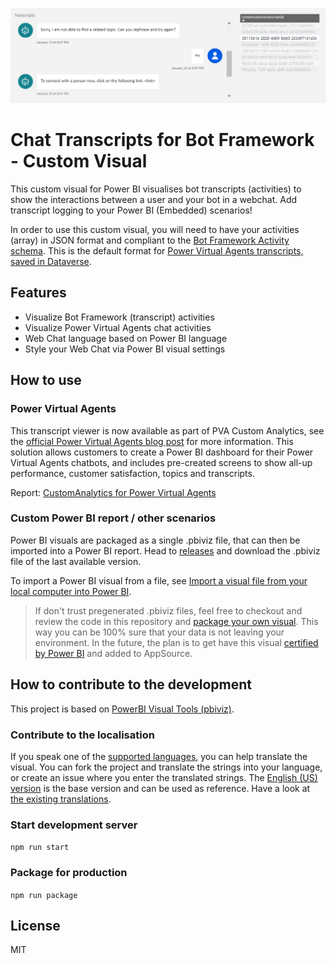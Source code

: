 ![screenshot of Power BI Custom Visual](https://github.com/iMicknl/powerbi-botframework-chat-transcripts/blob/main/media/powerbi-custom-visual.png?raw=true)

# Chat Transcripts for Bot Framework - Custom Visual

This custom visual for Power BI  visualises bot transcripts (activities) to show the interactions between a user and your bot in a webchat. Add transcript logging to your Power BI (Embedded) scenarios!

In order to use this custom visual, you will need to have your activities (array) in JSON format and compliant to the [Bot Framework Activity schema](https://github.com/microsoft/botframework-sdk/blob/main/specs/botframework-activity/botframework-activity.md#message-activity). This is the default format for [Power Virtual Agents transcripts, saved in Dataverse](https://docs.microsoft.com/en-us/power-virtual-agents/analytics-sessions-transcripts).

## Features

- Visualize Bot Framework (transcript) activities
- Visualize Power Virtual Agents chat activities
- Web Chat language based on Power BI language
- Style your Web Chat via Power BI visual settings

## How to use

### Power Virtual Agents

This transcript viewer is now available as part of PVA Custom Analytics, see the [official Power Virtual Agents blog post](https://powervirtualagents.microsoft.com/nl-nl/blog/transcript-viewer-now-available-as-part-of-pva-custom-analytics/) for more information. This solution allows customers to create a Power BI dashboard for their Power Virtual Agents chatbots, and includes pre-created screens to show all-up performance, customer satisfaction, topics and transcripts.

Report: [CustomAnalytics for Power Virtual Agents](https://github.com/microsoft/PowerVirtualAgentsSamples/tree/master/CustomAnalytics)

### Custom Power BI report / other scenarios

Power BI visuals are packaged as a single .pbiviz file, that can then be imported into a Power BI report. Head to [releases](https://github.com/iMicknl/powerbi-botframework-chat-transcripts/releases) and download the .pbiviz file of the last available version.

To import a Power BI visual from a file, see [Import a visual file from your local computer into Power BI](https://docs.microsoft.com/en-us/power-bi/developer/visuals/import-visual#import-a-visual-file-from-your-local-computer-into-power-bi).

>If don't trust pregenerated .pbiviz files, feel free to checkout and review the code in this repository and 
[package your own visual](#package-for-production). This way you can be 100% sure that your data is not leaving your environment. In the future, the plan is to get have this visual [certified by Power BI](https://docs.microsoft.com/en-us/power-bi/developer/visuals/power-bi-custom-visuals-certified) and added to AppSource.


## How to contribute to the development

This project is based on [PowerBI Visual Tools (pbiviz)](https://github.com/microsoft/PowerBI-visuals-tools#powerbi-visual-tools-pbiviz). 

### Contribute to the localisation

If you speak one of the [supported languages](https://docs.microsoft.com/en-us/power-bi/developer/visuals/localization#supported-languages), you can help translate the visual. You can fork the project and translate the strings into your language, or create an issue where you enter the translated strings. The [English (US) version](stringResources/en-US/resources.resjson) is the base version and can be used as reference. Have a look at [the existing translations](stringResources).

### Start development server

```npm run start```

### Package for production

```npm run package```

## License

MIT
